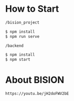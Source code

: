 # How to Start

```bash
/bision_project

$ npm install
$ npm run serve
```



```bash
/backend

$ npm install
$ npm start
```



# About BISION

```
https://youtu.be/jH2doFWV2bE
```

